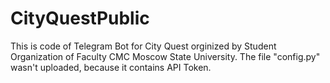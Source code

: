 # CityQuestPublic
This is code of Telegram Bot for City Quest orginized by Student Organization of Faculty CMC Moscow State University.
The file "config.py" wasn't uploaded, because it contains API Token.
